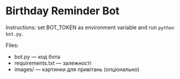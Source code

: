 # Birthday Reminder Bot

Instructions: set BOT_TOKEN as environment variable and run `python bot.py`.

Files:
- bot.py — код бота
- requirements.txt — залежності
- images/ — картинки для привітань (опціонально)
